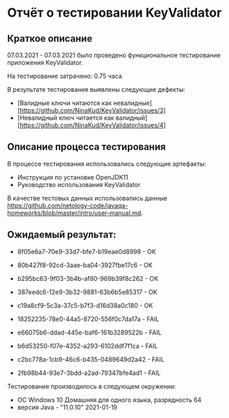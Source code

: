 # Отчёт о тестировании KeyValidator

## Краткое описание
07.03.2021 - 07.03.2021 было проведено функциональное тестирование приложения KeyValidator.

На тестирование затрачено: 0.75 часа

В результате тестирования выявлены следующие дефекты:

- [Валидные ключи читаются как невалидные] [https://github.com/NinaKud/KeyValidator/issues/3]
- [Невалидный ключ читается как валидный] [https://github.com/NinaKud/KeyValidator/issues/4]

## Описание процесса тестирования
В процессе тестирования использовались следующие артефакты:

- Инструкция по установке OpenJDK11
- Руководство использования KeyValidator

В качестве тестовых данных использовались данные https://github.com/netology-code/javaqa-homeworks/blob/master/intro/user-manual.md.

## Ожидаемый результат:

- 8f05e6a7-70e9-33d7-bfe7-b19eae0d8998 - OK
- 80b427f8-92cd-3aae-ba04-3927fbe17c6 - OK
- b295bc63-9f03-3b4b-af80-969b39f8c262 - OK
- 387eedc6-12e9-3b32-9881-63b6b5e85317 - OK
- c19a8cf9-5c3a-37c5-b7f3-d16d38a0c180 - OK

- 18252235-78e0-44a5-8720-556f0c7da17a - FAIL
- e66075b6-ddad-445e-baf6-161b3289522b - FAIL
- b6d53250-f07e-4352-a293-6102ddf7f1ca - FAIL
- c2bc778a-1cb9-46c6-b435-0489649d2a42 - FAIL
- 2fb98b44-93e7-3bdd-a2ad-79347bfe4ad1 - FAIL

Тестирование производилось в следующем окружении:

- ОС Windows 10 Домашняя для одного языка, разрядность 64
- версия Java - "11.0.10" 2021-01-19
